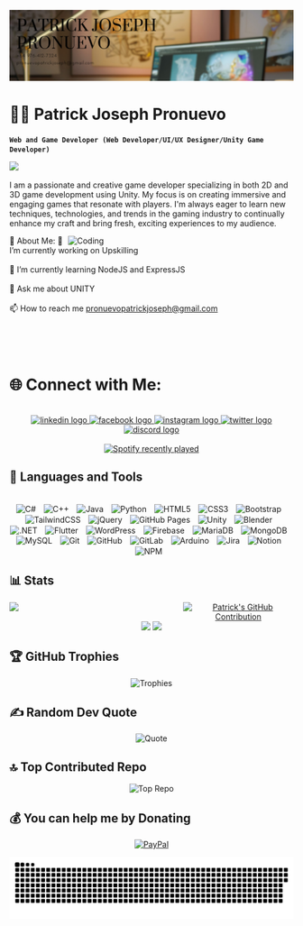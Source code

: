 ![Header](https://github.com/3xjoseph/3xjoseph/blob/08e87fe84ac53349e2017ed850424a1796adc073/Patrick%20joseph%20pronuevo.png)
# 👨‍💻 Patrick Joseph Pronuevo

**`Web and Game Developer (Web Developer/UI/UX Designer/Unity Game Developer)`**

<div align="left">
  <img src="https://visitor-badge.laobi.icu/badge?page_id=3xjoseph.3xjoseph&left_color=burlywood&right_color=tokyonight&left_text=%F0%9F%91%80%20Visitors"  />
</div>

I am a passionate and creative game developer specializing in both 2D and 3D game development using Unity. My focus is on creating immersive and engaging games that resonate with players. I'm always eager to learn new techniques, technologies, and trends in the gaming industry to continually enhance my craft and bring fresh, exciting experiences to my audience.

<img align="right" alt="Coding" width="400" src="https://media.tenor.com/fmNdyGN4z5kAAAAi/hacking-lucy.gif">

💫 About Me:
🔭 I’m currently working on Upskilling<br><br>
🌱 I’m currently learning NodeJS and ExpressJS<br><br>
💬 Ask me about UNITY<br><br>
📫 How to reach me pronuevopatrickjoseph@gmail.com<br><br>

<br>
<br>

# 🌐 Connect with Me:

<br>

<div align="center">
  <a href="https://www.linkedin.com/in/patrick-joseph-pronuevo-653a30278/" target="_blank">
    <img src="https://raw.githubusercontent.com/maurodesouza/profile-readme-generator/master/src/assets/icons/social/linkedin/default.svg" width="52" height="40" alt="linkedin logo"  />
  </a>
  <a href="https://www.facebook.com/3xj0seph/" target="_blank">
    <img src="https://raw.githubusercontent.com/maurodesouza/profile-readme-generator/master/src/assets/icons/social/facebook/default.svg" width="52" height="40" alt="facebook logo"  />
  </a>
  <a href="https://www.instagram.com/3x.joseph/" target="_blank">
    <img src="https://raw.githubusercontent.com/maurodesouza/profile-readme-generator/master/src/assets/icons/social/instagram/default.svg" width="52" height="40" alt="instagram logo"  />
  </a>
  <a href="https://x.com/3xJ0seph" target="_blank">
    <img src="https://raw.githubusercontent.com/maurodesouza/profile-readme-generator/master/src/assets/icons/social/twitter/default.svg" width="52" height="40" alt="twitter logo"  />
  </a>
  <a href="discord.com/3x.joseph" target="_blank">
    <img src="https://raw.githubusercontent.com/maurodesouza/profile-readme-generator/master/src/assets/icons/social/discord/default.svg" width="52" height="40" alt="discord logo"  />
  </a>
</div>

<br>

<div align="center">
  <a href="https://open.spotify.com/user/3xjoseph">
    <img src="https://spotify-recently-played-readme.vercel.app/api?user=3xjoseph&count=5&unique=false" alt="Spotify recently played"  />
  </a>
</div>

## 🧰 Languages and Tools

<br>

<div align="center">
  <img align="center" alt="C#" width="35" style="padding-right:10px;" src="https://cdn.jsdelivr.net/gh/devicons/devicon/icons/csharp/csharp-original.svg"/>
<img align="center" alt="C++" width="35" style="padding-right:10px;" src="https://cdn.jsdelivr.net/gh/devicons/devicon/icons/cplusplus/cplusplus-original.svg"/>
<img align="center" alt="Java" width="35" style="padding-right:10px;" src="https://cdn.jsdelivr.net/gh/devicons/devicon/icons/java/java-original.svg"/>
<img align="center" alt="Python" width="35" style="padding-right:10px;" src="https://cdn.jsdelivr.net/gh/devicons/devicon/icons/python/python-original.svg"/>

<img align="center" alt="HTML5" width="35" style="padding-right:10px;" src="https://cdn.jsdelivr.net/gh/devicons/devicon/icons/html5/html5-original.svg"/>
<img align="center" alt="CSS3" width="35" style="padding-right:10px;" src="https://cdn.jsdelivr.net/gh/devicons/devicon/icons/css3/css3-original.svg"/>
<img align="center" alt="Bootstrap" width="35" style="padding-right:10px;" src="https://cdn.jsdelivr.net/gh/devicons/devicon/icons/bootstrap/bootstrap-original.svg"/>
<img align="center" alt="TailwindCSS" width="35" style="padding-right:10px;" src="https://cdn.jsdelivr.net/gh/devicons/devicon/icons/tailwindcss/tailwindcss-original.svg"/>
<img align="center" alt="jQuery" width="35" style="padding-right:10px;" src="https://cdn.jsdelivr.net/gh/devicons/devicon/icons/jquery/jquery-original.svg"/>
<img align="center" alt="GitHub Pages" width="35" style="padding-right:10px;" src="https://cdn.jsdelivr.net/gh/devicons/devicon/icons/github/github-original.svg"/>

<img align="center" alt="Unity" width="35" style="padding-right:10px;" src="https://cdn.jsdelivr.net/gh/devicons/devicon/icons/unity/unity-original.svg"/>
<img align="center" alt="Blender" width="35" style="padding-right:10px;" src="https://cdn.jsdelivr.net/gh/devicons/devicon/icons/blender/blender-original.svg"/>

<img align="center" alt=".NET" width="35" style="padding-right:10px;" src="https://cdn.jsdelivr.net/gh/devicons/devicon/icons/dot-net/dot-net-original.svg"/>
<img align="center" alt="Flutter" width="35" style="padding-right:10px;" src="https://cdn.jsdelivr.net/gh/devicons/devicon/icons/flutter/flutter-original.svg"/>
<img align="center" alt="WordPress" width="35" style="padding-right:10px;" src="https://cdn.jsdelivr.net/gh/devicons/devicon/icons/wordpress/wordpress-original.svg"/>

<img align="center" alt="Firebase" width="35" style="padding-right:10px;" src="https://cdn.jsdelivr.net/gh/devicons/devicon/icons/firebase/firebase-original.svg"/>
<img align="center" alt="MariaDB" width="35" style="padding-right:10px;" src="https://cdn.jsdelivr.net/gh/devicons/devicon/icons/mariadb/mariadb-original.svg"/>
<img align="center" alt="MongoDB" width="35" style="padding-right:10px;" src="https://cdn.jsdelivr.net/gh/devicons/devicon/icons/mongodb/mongodb-original.svg"/>
<img align="center" alt="MySQL" width="35" style="padding-right:10px;" src="https://cdn.jsdelivr.net/gh/devicons/devicon/icons/mysql/mysql-original.svg"/>

<img align="center" alt="Git" width="35" style="padding-right:10px;" src="https://cdn.jsdelivr.net/gh/devicons/devicon/icons/git/git-original.svg"/>
<img align="center" alt="GitHub" width="35" style="padding-right:10px;" src="https://cdn.jsdelivr.net/gh/devicons/devicon/icons/github/github-original.svg"/>
<img align="center" alt="GitLab" width="35" style="padding-right:10px;" src="https://cdn.jsdelivr.net/gh/devicons/devicon/icons/gitlab/gitlab-original.svg"/>

<img align="center" alt="Arduino" width="35" style="padding-right:10px;" src="https://cdn.jsdelivr.net/gh/devicons/devicon/icons/arduino/arduino-original.svg"/>
<img align="center" alt="Jira" width="35" style="padding-right:10px;" src="https://cdn.jsdelivr.net/gh/devicons/devicon/icons/jira/jira-original.svg"/>
<img align="center" alt="Notion" width="35" style="padding-right:10px;" src="https://cdn.jsdelivr.net/gh/devicons/devicon/icons/notion/notion-original.svg"/>
<img align="center" alt="NPM" width="35" style="padding-right:10px;" src="https://upload.wikimedia.org/wikipedia/commons/d/db/Npm-logo.svg"/>
</div>

## 📊 Stats

<div align="center">
  <div style="display: flex; justify-content: space-around; width: 100%">
    <img src="https://github-readme-streak-stats.herokuapp.com/?user=3xjoseph&theme=panda&hide_border=false" width="65%">
    <a href="https://github.com/3xjoseph">
      <img src="https://github-profile-summary-cards.vercel.app/api/cards/profile-details?username=3xjoseph&theme=panda&hide_border=false&include_all_commits=true&count_private=false" alt="Patrick's GitHub Contribution" width="65%">
    </a>
  </div>
   <img src="https://github-readme-stats.vercel.app/api?username=3xjoseph&theme=panda&hide_border=false&include_all_commits=true&count_private=false" width="37%">
  <img src="https://github-readme-stats.vercel.app/api/top-langs/?username=3xjoseph&theme=panda&hide_border=false&include_all_commits=true&count_private=false&layout=compact" width="28%">
</div>
 
## 🏆 GitHub Trophies
<p align="center">
 <img src="https://github-profile-trophy.vercel.app/?username=3xjoseph&theme=tokyonight&no-frame=false&no-bg=false&margin-w=4&row=1&column=3" alt="Trophies"/>
</p>

## ✍️ Random Dev Quote
<p align="center">
 <img src="https://quotes-github-readme.vercel.app/api?type=vetical&theme=tokyonight" alt="Quote"/>
</p>

## 🔝 Top Contributed Repo
<p align="center">
 <img src="https://github-contributor-stats.vercel.app/api?username=3xjoseph&limit=5&theme=tokyonight&combine_all_yearly_contributions=true" alt="Top Repo"/>
</p>

## 💰 You can help me by Donating
<div align="center">
  
  [![PayPal](https://img.shields.io/badge/PayPal-00457C?style=for-the-badge&logo=paypal&logoColor=white)](https://paypal.me/3xjosephpro)

  <picture>
    <source media="(prefers-color-scheme: dark)" srcset="https://raw.githubusercontent.com/3xjoseph/3xjoseph/output/github-snake-dark.svg" />
    <source media="(prefers-color-scheme: light)" srcset="https://raw.githubusercontent.com/3xjoseph/3xjoseph/output/github-snake.svg" />
    <img alt="github-snake" src="https://raw.githubusercontent.com/3xjoseph/3xjoseph/output/github-snake.svg" />
  </picture>
  
</div>





